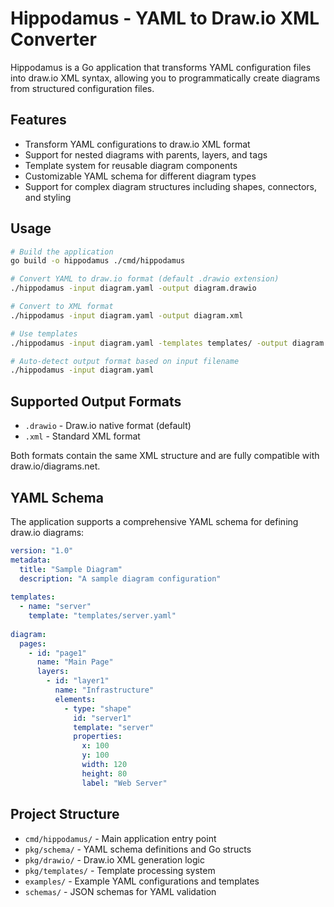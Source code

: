 # Hippodamus - YAML to Draw.io XML Converter

Hippodamus is a Go application that transforms YAML configuration files into draw.io XML syntax, allowing you to programmatically create diagrams from structured configuration files.

## Features

- Transform YAML configurations to draw.io XML format
- Support for nested diagrams with parents, layers, and tags
- Template system for reusable diagram components
- Customizable YAML schema for different diagram types
- Support for complex diagram structures including shapes, connectors, and styling

## Usage

```bash
# Build the application
go build -o hippodamus ./cmd/hippodamus

# Convert YAML to draw.io format (default .drawio extension)
./hippodamus -input diagram.yaml -output diagram.drawio

# Convert to XML format
./hippodamus -input diagram.yaml -output diagram.xml

# Use templates
./hippodamus -input diagram.yaml -templates templates/ -output diagram.drawio

# Auto-detect output format based on input filename
./hippodamus -input diagram.yaml
```

## Supported Output Formats

- `.drawio` - Draw.io native format (default)
- `.xml` - Standard XML format

Both formats contain the same XML structure and are fully compatible with draw.io/diagrams.net.

## YAML Schema

The application supports a comprehensive YAML schema for defining draw.io diagrams:

```yaml
version: "1.0"
metadata:
  title: "Sample Diagram"
  description: "A sample diagram configuration"
  
templates:
  - name: "server"
    template: "templates/server.yaml"
    
diagram:
  pages:
    - id: "page1"
      name: "Main Page"
      layers:
        - id: "layer1"
          name: "Infrastructure"
          elements:
            - type: "shape"
              id: "server1"
              template: "server"
              properties:
                x: 100
                y: 100
                width: 120
                height: 80
                label: "Web Server"
```

## Project Structure

- `cmd/hippodamus/` - Main application entry point
- `pkg/schema/` - YAML schema definitions and Go structs
- `pkg/drawio/` - Draw.io XML generation logic
- `pkg/templates/` - Template processing system
- `examples/` - Example YAML configurations and templates
- `schemas/` - JSON schemas for YAML validation
